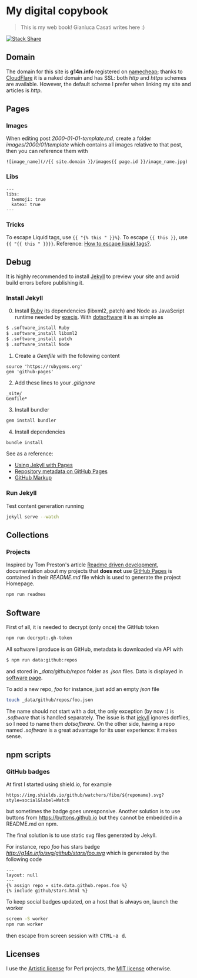 # My digital copybook

> This is my web book! Gianluca Casati writes here :)

[![Stack Share](http://img.shields.io/badge/tech-stack-0690fa.svg?style=flat)](http://stackshare.io/fibo/my-personal-website)

## Domain

The domain for this site is **g14n.info** registered on [namecheap](https://www.namecheap.com);
thanks to [CloudFlare](https://www.cloudflare.com/) it is a naked domain and has SSL: both *http* and *https* schemes are available.
However, the default scheme I prefer when linking my site and articles is *http*.

## Pages

### Images

When editing post *2000-01-01-template.md*, create a folder *images/2000/01/template*
which contains all images relative to that post, then you can reference them with

```
![image_name](//{{ site.domain }}/images{{ page.id }}/image_name.jpg)
```

### Libs

```
---
libs:
  twemoji: true
  katex: true
---
```

### Tricks

To escape Liquid tags, use `{{ "{% this " }}%}`. To escape `{{ this }}`, use `{{ "{{ this " }}}}`.
Reference: [How to escape liquid tags?](http://stackoverflow.com/questions/3426182/how-to-escape-liquid-template-tags).

## Debug

It is highly recommended to install [Jekyll][3] to preview your site and avoid build errors before publishing it.

### Install Jekyll

0. Install [Ruby](https://www.ruby-lang.org) its dependencies (libxml2, patch) and Node as JavaScript runtime needed by [execjs](https://github.com/rails/execjs).
With [dotsoftware](http://g14n.info/dotsoftware/) it is as simple as

```bash
$ .software_install Ruby
$ .software_install libxml2
$ .software_install patch
$ .software_install Node
```

1. Create a *Gemfile* with the following content

```
source 'https://rubygems.org'
gem 'github-pages'
```

2. Add these lines to your *.gitignore*

```
_site/
Gemfile*
```

3. Install bundler

```bash
gem install bundler
```

4. Install dependencies

```bash
bundle install
```

See as a reference:
* [Using Jekyll with Pages](https://help.github.com/articles/using-jekyll-with-pages)
* [Repository metadata on GitHub Pages](https://help.github.com/articles/repository-metadata-on-github-pages/)
* [GitHub Markup](https://github.com/github/markup)

### Run Jekyll

Test content generation running

```bash
jekyll serve --watch
```

## Collections

### Projects

Inspired by Tom Preston's article [Readme driven development](http://tom.preston-werner.com/2010/08/23/readme-driven-development.html),
documentation about my projects that **does not** use [GitHub Pages][4] is contained in their *README.md* file which is used to generate the project Homepage.

```bash
npm run readmes
```

## Software

First of all, it is needed to decrypt (only once) the GitHub token

```bash
npm run decrypt:.gh-token
```

All software I produce is on GitHub, metadata is downloaded via API with

```bash
$ npm run data:github:repos
```

and stored in *_data/github/repos* folder as *.json* files. Data is displayed in [software page](http://g14n.info/software).

To add a new repo, *foo* for instance, just add an empty *json* file

```bash
touch _data/github/repos/foo.json
```

The name should not start with a dot, the only exception (by now :) is *.software* that is handled separately. The issue is that [jekyll][3] ignores dotfiles, so I need to name them *dotsoftware*. On the other side, having a repo named *.software* is a great advantage for its user experience: it makes sense.

## npm scripts

### GitHub badges

At first I started using shield.io, for example

```
https://img.shields.io/github/watchers/fibo/${reponame}.svg?style=social&label=Watch
```

but sometimes the badge goes unresponsive. Another solution is to use buttons from https://buttons.github.io but they cannot be embedded in a README.md on npm.

The final solution is to use static svg files generated by Jekyll.

For instance, repo *foo* has stars badge *http://g14n.info/svg/github/stars/foo.svg*
which is generated by the following code

```
---
layout: null
---
{% assign repo = site.data.github.repos.foo %}
{% include github/stars.html %}
```

To keep social badges updated, on a host that is always on, launch the worker

```bash
screen -S worker
npm run worker
```

then escape from screen session with <kbd>CTRL-a d</kbd>.

## Licenses

I use the [Artistic license](http://g14n.info/artistic-license) for Perl projects, the [MIT license](http://g14n.info/mit-license) otherwise.

  [2]: http://kramdown.gettalong.com "kramdown"
  [3]: http://jekyllrb.com "Jekyll"
  [4]: https://pages.github.com "GitHub Pages"

